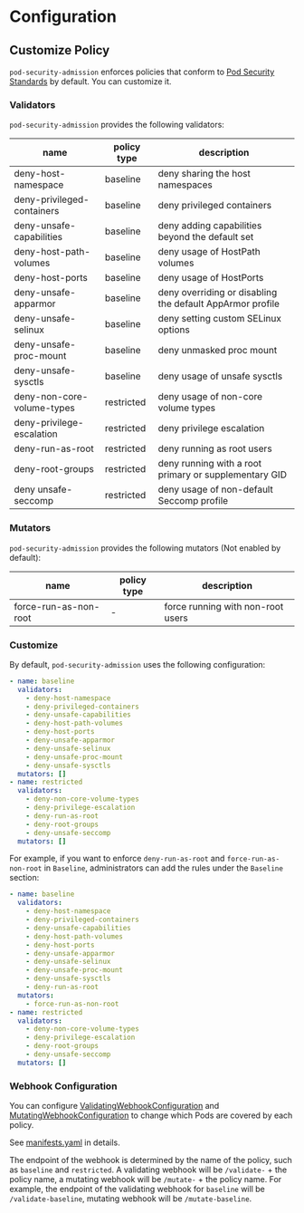 Configuration
=============

Customize Policy
----------------

`pod-security-admission` enforces policies that conform to [Pod Security Standards](https://kubernetes.io/docs/concepts/security/pod-security-standards/) by default.
You can customize it.

### Validators

`pod-security-admission` provides the following validators:

| name                       | policy type | description                                               |
| -------------------------- | ----------- | --------------------------------------------------------- |
| deny-host-namespace        | baseline    | deny sharing the host namespaces                          |
| deny-privileged-containers | baseline    | deny privileged containers                                |
| deny-unsafe-capabilities   | baseline    | deny adding capabilities beyond the default set           |
| deny-host-path-volumes     | baseline    | deny usage of HostPath volumes                            |
| deny-host-ports            | baseline    | deny usage of HostPorts                                   |
| deny-unsafe-apparmor       | baseline    | deny overriding or disabling the default AppArmor profile |
| deny-unsafe-selinux        | baseline    | deny setting custom SELinux options                       |
| deny-unsafe-proc-mount     | baseline    | deny unmasked proc mount                                  |
| deny-unsafe-sysctls        | baseline    | deny usage of unsafe sysctls                              |
| deny-non-core-volume-types | restricted  | deny usage of non-core volume types                       |
| deny-privilege-escalation  | restricted  | deny privilege escalation                                 |
| deny-run-as-root           | restricted  | deny running as root users                                |
| deny-root-groups           | restricted  | deny running with a root primary or supplementary GID     |
| deny unsafe-seccomp        | restricted  | deny usage of non-default Seccomp profile                 |

### Mutators

`pod-security-admission` provides the following mutators (Not enabled by default):

| name                  | policy type | description                       |
| --------------------- | ----------- | --------------------------------- |
| force-run-as-non-root | -           | force running with non-root users |

### Customize

By default, `pod-security-admission` uses the following configuration:

```yaml
- name: baseline
  validators:
    - deny-host-namespace
    - deny-privileged-containers
    - deny-unsafe-capabilities
    - deny-host-path-volumes
    - deny-host-ports
    - deny-unsafe-apparmor
    - deny-unsafe-selinux
    - deny-unsafe-proc-mount
    - deny-unsafe-sysctls
  mutators: []
- name: restricted
  validators:
    - deny-non-core-volume-types
    - deny-privilege-escalation
    - deny-run-as-root
    - deny-root-groups
    - deny-unsafe-seccomp
  mutators: []
```

For example, if you want to enforce `deny-run-as-root` and `force-run-as-non-root` in `Baseline`,
administrators can add the rules under the `Baseline` section: 

```yaml
- name: baseline
  validators:
    - deny-host-namespace
    - deny-privileged-containers
    - deny-unsafe-capabilities
    - deny-host-path-volumes
    - deny-host-ports
    - deny-unsafe-apparmor
    - deny-unsafe-selinux
    - deny-unsafe-proc-mount
    - deny-unsafe-sysctls
    - deny-run-as-root
  mutators:
    - force-run-as-non-root
- name: restricted
  validators:
    - deny-non-core-volume-types
    - deny-privilege-escalation
    - deny-root-groups
    - deny-unsafe-seccomp
  mutators: []
```

### Webhook Configuration

You can configure [ValidatingWebhookConfiguration](https://kubernetes.io/docs/reference/generated/kubernetes-api/v1.20/#validatingwebhookconfiguration-v1-admissionregistration-k8s-io) and [MutatingWebhookConfiguration](https://kubernetes.io/docs/reference/generated/kubernetes-api/v1.20/#mutatingwebhookconfiguration-v1-admissionregistration-k8s-io) to change which Pods are covered by each policy.

See [manifests.yaml](../config/webhook/manifests.yaml) in details.

The endpoint of the webhook is determined by the name of the policy, such as `baseline` and `restricted`. 
A validating webhook will be `/validate-` + the policy name, a mutating webhook will be `/mutate-` + the policy name.
For example, the endpoint of the validating webhook for `baseline` will be `/validate-baseline`, mutating webhook will be `/mutate-baseline`.
